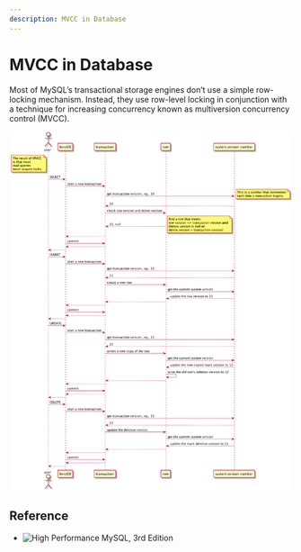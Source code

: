 ```yaml
---
description: MVCC in Database
---
```


# MVCC in Database

Most of MySQL’s transactional storage engines don’t use a simple row-locking mechanism. Instead, they use row-level locking in conjunction with a technique for increasing concurrency known as multiversion concurrency control (MVCC). 


![MVCC](../.gitbook/assets/mvcc.png "MVCC")

## Reference

- ![High Performance MySQL, 3rd Edition](https://learning.oreilly.com/covers/urn:orm:book:9781449332471/400w/ "High Performance MySQL, 3rd Edition")
